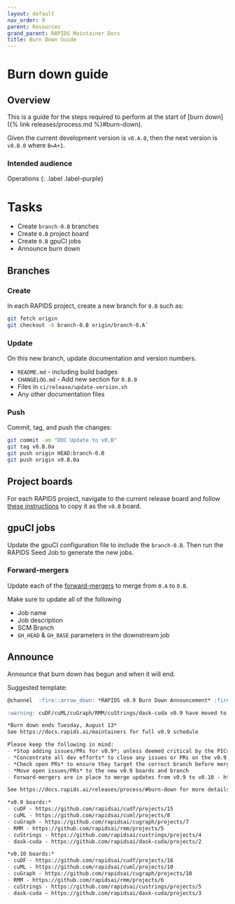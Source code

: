 ```yaml
---
layout: default
nav_order: 9
parent: Resources
grand_parent: RAPIDS Maintainer Docs
title: Burn Down Guide
---
```


# Burn down guide

## Overview

This is a guide for the steps required to perform at the start of [burn down]({% link releases/process.md %}#burn-down).

Given the current development version is `v0.A.0`, then the next version is `v0.B.0` where `B=A+1`.

### Intended audience

Operations
{: .label .label-purple}

# Tasks

* Create `branch-0.B` branches
* Create `0.B` project board
* Create `0.B` gpuCI jobs
* Announce burn down

## Branches

### Create
In each RAPIDS project, create a new branch for `0.B` such as:

```bash
git fetch origin
git checkout -b branch-0.B origin/branch-0.A`
```

### Update

On this new branch, update documentation and version numbers.

* `README.md` - including build badges
* `CHANGELOG.md` - Add new section for `0.B.0`
* Files in `ci/release/update-version.sh`
* Any other documentation files

### Push

Commit, tag, and push the changes:

```bash
git commit -am "DOC Update to v0.B"
git tag v0.B.0a
git push origin HEAD:branch-0.B
git push origin v0.B.0a
```

## Project boards

For each RAPIDS project, navigate to the current release board and follow [these instructions](https://help.github.com/en/articles/copying-a-project-board) to copy it as the `v0.B` board.

## gpuCI jobs

Update the gpuCI configuration file to include the `branch-0.B`. Then run the RAPIDS Seed Job to generate the new jobs.

### Forward-mergers

Update each of the [forward-mergers](https://gpuci.gpuopenanalytics.com/view/gpuCI%20-%20forward-mergers/) to merge from `0.A` to `0.B`.

Make sure to update all of the following
* Job name
* Job description
* SCM Branch
* `GH_HEAD` & `GH_BASE` parameters in the downstream job

## Announce

Announce that burn down has begun and when it will end.

Suggested template:

```markdown
@channel  :fire::arrow_down: *RAPIDS v0.9 Burn Down Announcement* :fire::arrow_down:

:warning: cuDF/cuML/cuGraph/RMM/cuStrings/dask-cuda v0.9 have moved to the burn down stage - `branch-0.10` is available but *not the default branch yet*

*Burn down ends Tuesday, August 13*
See https://docs.rapids.ai/maintainers for full v0.9 schedule

Please keep the following in mind:
- *Stop adding issues/PRs for v0.9*; unless deemed critical by the PICs
- *Concentrate all dev efforts* to close any issues or PRs on the v0.9 boards
- *Check open PRs* to ensure they target the correct branch before merging
- *Move open issues/PRs* to the new v0.9 boards and branch
- Forward-mergers are in place to merge updates from v0.9 to v0.10 - https://gpuci.gpuopenanalytics.com/view/gpuCI%20-%20forward-mergers/

See https://docs.rapids.ai/releases/process/#burn-down for more details on the burn down and development process.

*v0.9 boards:*
- cuDF - https://github.com/rapidsai/cudf/projects/15
- cuML - https://github.com/rapidsai/cuml/projects/8
- cuGraph - https://github.com/rapidsai/cugraph/projects/7
- RMM - https://github.com/rapidsai/rmm/projects/5
- cuStrings - https://github.com/rapidsai/custrings/projects/4
- dask-cuda - https://github.com/rapidsai/dask-cuda/projects/2

*v0.10 boards:*
- cuDF - https://github.com/rapidsai/cudf/projects/16
- cuML - https://github.com/rapidsai/cuml/projects/10
- cuGraph - https://github.com/rapidsai/cugraph/projects/10
- RMM - https://github.com/rapidsai/rmm/projects/6
- cuStrings - https://github.com/rapidsai/custrings/projects/5
- dask-cuda – https://github.com/rapidsai/dask-cuda/projects/3
```
